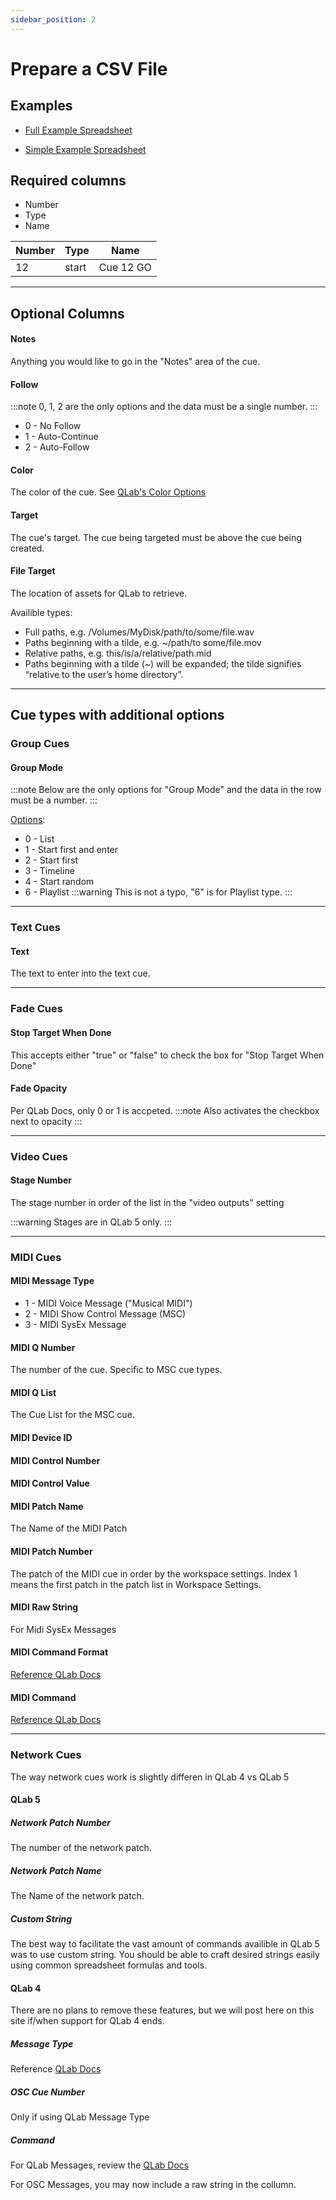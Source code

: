 ```yaml
---
sidebar_position: 2
---
```


# Prepare a CSV File

## Examples
- [Full Example Spreadsheet](https://github.com/fross123/csv_to_qlab/blob/main/app/static/example_file/example.csv)

- [Simple Example Spreadsheet](https://github.com/fross123/csv_to_qlab/blob/main/app/static/example_file/simple.csv)


## Required columns
- Number
- Type
- Name

| Number | Type | Name |
| ------ | ------ | ------ |
| 12 | start | Cue 12 GO |

----

## Optional Columns

#### Notes
Anything you would like to go in the "Notes" area of the cue.

#### Follow
:::note
0, 1, 2 are the only options and the data must be a single number.
:::
- 0 - No Follow
- 1 - Auto-Continue
- 2 - Auto-Follow

#### Color
The color of the cue. See [QLab's Color Options]("https://qlab.app/docs/v4/scripting/osc-dictionary-v4/#cuecue_numbercolorname-string")

#### Target
The cue's target. The cue being targeted must be above the cue being created.

#### File Target
The location of assets for QLab to retrieve.

Availible types:
- Full paths, e.g. /Volumes/MyDisk/path/to/some/file.wav
- Paths beginning with a tilde, e.g. ~/path/to some/file.mov
- Relative paths, e.g. this/is/a/relative/path.mid
- Paths beginning with a tilde (~) will be expanded; the tilde signifies “relative to the user’s home directory”.

----

## Cue types with additional options

### Group Cues
#### Group Mode
:::note
Below are the only options for "Group Mode" and the data in the row must be a number.
:::

[Options]("https://qlab.app/docs/v5/scripting/osc-dictionary-v5/#cuecue_numbermode-number"):
- 0 - List
- 1 - Start first and enter
- 2 - Start first
- 3 - Timeline
- 4 - Start random
- 6 - Playlist
:::warning
This is not a typo, "6" is for Playlist type.
:::

----

### Text Cues
#### Text
The text to enter into the text cue.

----

### Fade Cues
#### Stop Target When Done
This accepts either "true" or "false" to check the box for "Stop Target When Done"

#### Fade Opacity
Per QLab Docs, only 0 or 1 is accpeted.
:::note
Also activates the checkbox next to opacity
:::

----

### Video Cues
#### Stage Number
The stage number in order of the list in the "video outputs" setting

:::warning
Stages are in QLab 5 only.
:::

----

### MIDI Cues

#### MIDI Message Type
- 1 - MIDI Voice Message ("Musical MIDI")
- 2 - MIDI Show Control Message (MSC)
- 3 - MIDI SysEx Message

#### MIDI Q Number
The number of the cue. Specific to MSC cue types.

#### MIDI Q List
The Cue List for the MSC cue.

#### MIDI Device ID
#### MIDI Control Number
#### MIDI Control Value
#### MIDI Patch Name
The Name of the MIDI Patch

#### MIDI Patch Number
The patch of the MIDI cue in order by the workspace settings. Index 1 means the first patch in the patch list in Workspace Settings.

#### MIDI Raw String
For Midi SysEx Messages

#### MIDI Command Format
[Reference QLab Docs]("https://qlab.app/docs/v5/scripting/parameter-reference/#midi-show-control-command-format-types")

#### MIDI Command
[Reference QLab Docs]("https://qlab.app/docs/v5/scripting/parameter-reference/#midi-show-control-commands")

----

### Network Cues
The way network cues work is slightly differen in QLab 4 vs QLab 5

#### QLab 5
##### Network Patch Number
The number of the network patch.

##### Network Patch Name
The Name of the network patch.

##### Custom String
The best way to facilitate the vast amount of commands availible in QLab 5 was to use custom string. You should be able to craft desired strings easily using common spreadsheet formulas and tools.

#### QLab 4
There are no plans to remove these features, but we will post here on this site if/when support for QLab 4 ends.

##### Message Type
Reference [QLab Docs]("https://qlab.app/docs/v4/scripting/osc-dictionary-v4/#cuecue_numbermessagetype-number")

##### OSC Cue Number
Only if using QLab Message Type

##### Command
For QLab Messages, review the [QLab Docs]("https://qlab.app/docs/v4/scripting/osc-dictionary-v4/#cuecue_numberqlabcommand-number")

For OSC Messages, you may now include a raw string in the collumn.
